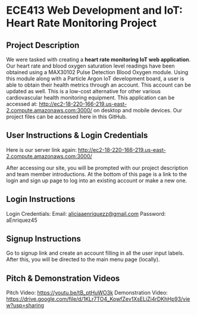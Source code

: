 

# ECE413 Web Development and IoT: Heart Rate Monitoring Project 
## Project Description
We were tasked with creating a **heart rate monitoring IoT web application**. Our heart rate and blood oxygen saturation level readings have been obtained using a MAX30102 Pulse Detection Blood Oxygen module. Using this module along with a Particle Argon IoT development board, a user is able to obtain their health metrics through an account. This account can be updated as well. This is a low-cost alternative for other various cardiovascular health monitoring equipment. This application can be accessed at: http://ec2-18-220-166-219.us-east-2.compute.amazonaws.com:3000/ on desktop and mobile devices. Our project files can be accessed here in this GitHub. 

## User Instructions & Login Credentials
Here is our server link again: http://ec2-18-220-166-219.us-east-2.compute.amazonaws.com:3000/

After accessing our site, you will be prompted with our project description and team member introductions. At the bottom of this page is a link to the login and sign up page to log into an existing account or make a new one. 


## Login Instructions
Login Credentials:
Email: aliciaaenriquezz@gmail.com
Password: aEnriquez45


## Signup Instructions
Go to signup link and create an account filling in all the user input labels. After this, you will be directed to the main menu page (locally).


## Pitch & Demonstration Videos

Pitch Video: https://youtu.be/tB_ptHuWO3k
Demonstration Video: https://drive.google.com/file/d/1KLr7TO4_KowfZev1XsELiZi4rDKhHp93/view?usp=sharing

